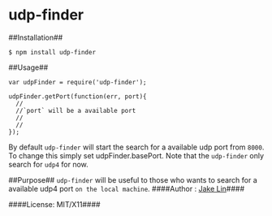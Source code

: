 # udp-finder

##Installation##
```
$ npm install udp-finder
```
##Usage##
```
var udpFinder = require('udp-finder');

udpFinder.getPort(function(err, port){
  //
  //`port` will be a available port
  //
  //
});
```
By default `udp-finder` will start the search for a available udp port from `8000`. 
To change this simply set udpFinder.basePort.
Note that the `udp-finder` only search for `udp4` for now.

##Purpose##
`udp-finder` will be useful to those who wants to search for a available udp4 port `on the local machine`.
####Author : [Jake Lin](https://github.com/sparkhair)####

####License: MIT/X11####
